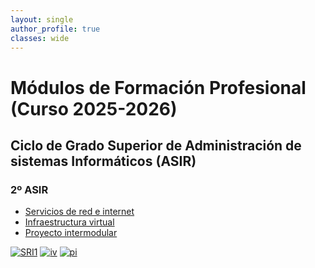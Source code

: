 ```yaml
---
layout: single
author_profile: true
classes: wide
---
```

# Módulos de Formación Profesional (Curso 2025-2026)

## Ciclo de Grado Superior de Administración de sistemas Informáticos (ASIR)

### 2º ASIR

* [Servicios de red e internet](sri)
* [Infraestructura virtual](iv)
* [Proyecto intermodular](pi)



[![SRI1](https://fp.josedomingo.org/assets/images/sri.png)](sri1) [![iv](https://fp.josedomingo.org/assets/images/iv.png)](iv) [![pi](https://fp.josedomingo.org/assets/images/pi.png)](pi)

<!--

* [Implantación de aplicaciones web](iaw)

---

* [Cursos anteriores](anteriores.html)
-->